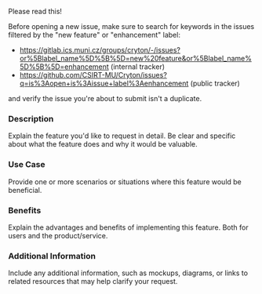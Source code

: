 Please read this!

Before opening a new issue, make sure to search for keywords in the issues
filtered by the "new feature" or "enhancement" label:

* https://gitlab.ics.muni.cz/groups/cryton/-/issues?or%5Blabel_name%5D%5B%5D=new%20feature&or%5Blabel_name%5D%5B%5D=enhancement (internal tracker)
* https://github.com/CSIRT-MU/Cryton/issues?q=is%3Aopen+is%3Aissue+label%3Aenhancement (public tracker)

and verify the issue you're about to submit isn't a duplicate.

### Description

Explain the feature you'd like to request in detail. Be clear and specific about what the feature does and why it would be valuable.

### Use Case

Provide one or more scenarios or situations where this feature would be beneficial.

### Benefits

Explain the advantages and benefits of implementing this feature. Both for users and the product/service.

### Additional Information

Include any additional information, such as mockups, diagrams, or links to related resources that may help clarify your request.
